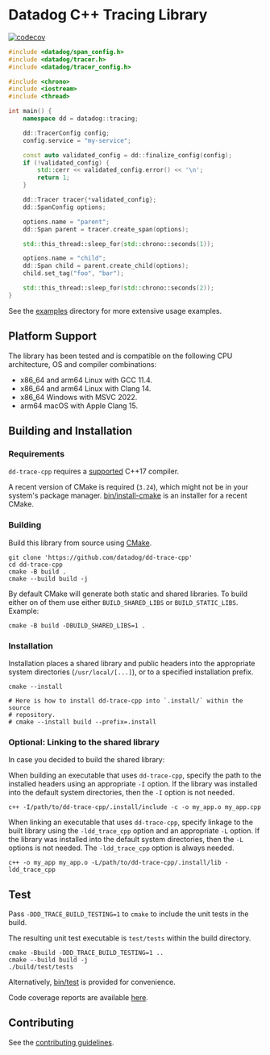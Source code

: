 Datadog C++ Tracing Library
===========================
[![codecov](https://codecov.io/gh/DataDog/dd-trace-cpp/graph/badge.svg?token=78VYILWPMC)](https://codecov.io/gh/DataDog/dd-trace-cpp)

```c++
#include <datadog/span_config.h>
#include <datadog/tracer.h>
#include <datadog/tracer_config.h>

#include <chrono>
#include <iostream>
#include <thread>

int main() {
    namespace dd = datadog::tracing;

    dd::TracerConfig config;
    config.service = "my-service";

    const auto validated_config = dd::finalize_config(config);
    if (!validated_config) {
        std::cerr << validated_config.error() << '\n';
        return 1;
    }

    dd::Tracer tracer{*validated_config};
    dd::SpanConfig options;

    options.name = "parent";
    dd::Span parent = tracer.create_span(options);

    std::this_thread::sleep_for(std::chrono::seconds(1));

    options.name = "child";
    dd::Span child = parent.create_child(options);
    child.set_tag("foo", "bar");

    std::this_thread::sleep_for(std::chrono::seconds(2));
}
```
See the [examples](examples) directory for more extensive usage examples.

## Platform Support
The library has been tested and is compatible on the following CPU architecture, OS and compiler combinations:
- x86_64 and arm64 Linux with GCC 11.4.
- x86_64 and arm64 Linux with Clang 14.
- x86_64 Windows with MSVC 2022.
- arm64 macOS with Apple Clang 15.


## Building and Installation

### Requirements
`dd-trace-cpp` requires a [supported](#platform-support) C++17 compiler.

A recent version of CMake is required (`3.24`), which might not be in your
system's package manager. [bin/install-cmake](bin/install-cmake) is an installer
for a recent CMake.

### Building
Build this library from source using [CMake][1].

```shell
git clone 'https://github.com/datadog/dd-trace-cpp'
cd dd-trace-cpp
cmake -B build .
cmake --build build -j
```

By default CMake will generate both static and shared libraries. To build either on of them use
either `BUILD_SHARED_LIBS` or `BUILD_STATIC_LIBS`. Example:

```shell
cmake -B build -DBUILD_SHARED_LIBS=1 .
```

### Installation
Installation places a shared library and public headers into the appropriate system directories
(`/usr/local/[...]`), or to a specified installation prefix.

```shell
cmake --install

# Here is how to install dd-trace-cpp into `.install/` within the source
# repository.
# cmake --install build --prefix=.install
```

### Optional: Linking to the shared library
In case you decided to build the shared library:

When building an executable that uses `dd-trace-cpp`, specify the path to
the installed headers using an appropriate `-I` option.  If the library was
installed into the default system directories, then the `-I` option is not
needed.
```shell
c++ -I/path/to/dd-trace-cpp/.install/include -c -o my_app.o my_app.cpp
```

When linking an executable that uses `dd-trace-cpp`, specify linkage to the
built library using the `-ldd_trace_cpp` option and an appropriate `-L` option.
If the library was installed into the default system directories, then the `-L`
options is not needed. The `-ldd_trace_cpp` option is always needed.
```shell
c++ -o my_app my_app.o -L/path/to/dd-trace-cpp/.install/lib -ldd_trace_cpp
```

Test
----
Pass `-DDD_TRACE_BUILD_TESTING=1` to `cmake` to include the unit tests in the build.

The resulting unit test executable is `test/tests` within the build directory.
```shell
cmake -Bbuild -DDD_TRACE_BUILD_TESTING=1 ..
cmake --build build -j
./build/test/tests
```

Alternatively, [bin/test](bin/test) is provided for convenience.

Code coverage reports are available [here][2].

Contributing
------------
See the [contributing guidelines](CONTRIBUTING.md).

[1]: https://cmake.org/
[2]: https://datadog.github.io/dd-trace-cpp-coverage
